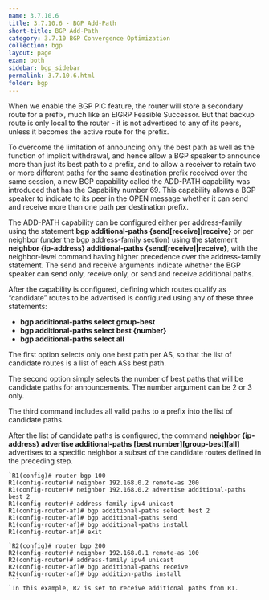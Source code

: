 ```yaml
---
name: 3.7.10.6
title: 3.7.10.6 - BGP Add-Path
short-title: BGP Add-Path
category: 3.7.10 BGP Convergence Optimization
collection: bgp
layout: page
exam: both
sidebar: bgp_sidebar
permalink: 3.7.10.6.html
folder: bgp
---
```

When we enable the BGP PIC feature, the router will store a secondary route for a prefix, much like an EIGRP Feasible Successor. But that backup route is only local to the router - it is not advertised to any of its peers, unless it becomes the active route for the prefix.

To overcome the limitation of announcing only the best path as well as the function of implicit withdrawal, and hence allow a BGP speaker to announce more than just its best path to a prefix, and to allow a receiver to retain two or more different paths for the same destination prefix received over the same session, a new BGP capability called the ADD-PATH capability was introduced that has the Capability number 69. This capability allows a BGP speaker to indicate to its peer in the OPEN message whether it can send and receive more than one path per destination prefix. 

The ADD-PATH capability can be configured either per address-family using the statement **bgp additional-paths {send[receive]|receive}** or per neighbor (under the bgp address-family section) using the statement **neighbor {ip-address} additional-paths {send[receive]|receive}**, with the neighbor-level command having higher precedence over the address-family statement. The send and receive arguments indicate whether the BGP speaker can send only, receive only, or send and receive additional paths.

After the capability is configured, defining which routes qualify as “candidate” routes to be advertised is configured using any of these three statements:
- **bgp additional-paths select group-best**
- **bgp additional-paths select best {number}**
- **bgp additional-paths select all**

The first option selects only one best path per AS, so that the list of candidate routes is a list of each ASs best path.

The second option simply selects the number of best paths that will be candidate paths for announcements. The number argument can be 2 or 3 only.

The third command includes all valid paths to a prefix into the list of candidate paths.

After the list of candidate paths is configured, the command **neighbor {ip-address} advertise additional-paths [best number][group-best][all]** advertises to a specific neighbor a subset of the candidate routes defined in the preceding step.
```
`R1(config)# router bgp 100
R1(config-router)# neighbor 192.168.0.2 remote-as 200
R1(config-router)# neighbor 192.168.0.2 advertise additional-paths best 2
R1(config-router)# address-family ipv4 unicast
R1(config-router-af)# bgp additional-paths select best 2
R1(config-router-af)# bgp additional-paths send
R1(config-router-af)# bgp additional-paths install
R1(config-router-af)# exit
```
````
`R2(config)# router bgp 200
R2(config-router)# neighbor 192.168.0.1 remote-as 100
R2(config-router)# address-family ipv4 unicast
R2(config-router-af)# bgp additional-paths receive
R2(config-router-af)# bgp addition-paths install
```
`In this example, R2 is set to receive additional paths from R1.